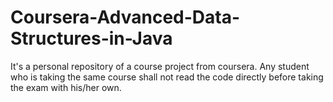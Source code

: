 # Coursera-Advanced-Data-Structures-in-Java
It's a personal repository of a course project from coursera. Any student who is taking the same course shall not read the code directly before taking the exam with his/her own.
